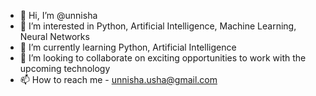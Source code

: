 - 👋 Hi, I’m @unnisha
- 👀 I’m interested in Python, Artificial Intelligence, Machine Learning, Neural Networks
- 🌱 I’m currently learning Python, Artificial Intelligence
- 💞️ I’m looking to collaborate on exciting opportunities to work with the upcoming technology
- 📫 How to reach me - unnisha.usha@gmail.com

<!---
unnisha/unnisha is a ✨ special ✨ repository because its `README.md` (this file) appears on your GitHub profile.
You can click the Preview link to take a look at your changes.
--->
